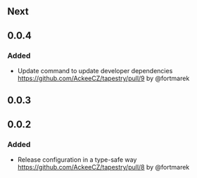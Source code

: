 
## Next

## 0.0.4

### Added

- Update command to update developer dependencies https://github.com/AckeeCZ/tapestry/pull/9 by @fortmarek

## 0.0.3

## 0.0.2

### Added

- Release configuration in a type-safe way https://github.com/AckeeCZ/tapestry/pull/8 by @fortmarek
